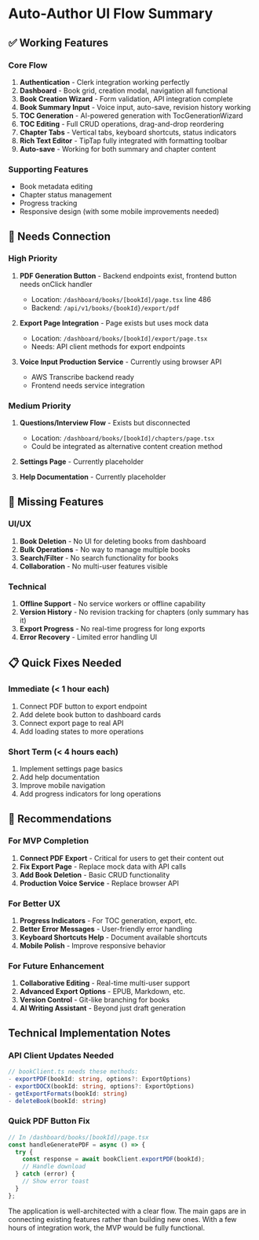 # Auto-Author UI Flow Summary

## ✅ Working Features

### Core Flow
1. **Authentication** - Clerk integration working perfectly
2. **Dashboard** - Book grid, creation modal, navigation all functional
3. **Book Creation Wizard** - Form validation, API integration complete
4. **Book Summary Input** - Voice input, auto-save, revision history working
5. **TOC Generation** - AI-powered generation with TocGenerationWizard
6. **TOC Editing** - Full CRUD operations, drag-and-drop reordering
7. **Chapter Tabs** - Vertical tabs, keyboard shortcuts, status indicators
8. **Rich Text Editor** - TipTap fully integrated with formatting toolbar
9. **Auto-save** - Working for both summary and chapter content

### Supporting Features
- Book metadata editing
- Chapter status management
- Progress tracking
- Responsive design (with some mobile improvements needed)

## 🔧 Needs Connection

### High Priority
1. **PDF Generation Button** - Backend endpoints exist, frontend button needs onClick handler
   - Location: `/dashboard/books/[bookId]/page.tsx` line 486
   - Backend: `/api/v1/books/{bookId}/export/pdf`
   
2. **Export Page Integration** - Page exists but uses mock data
   - Location: `/dashboard/books/[bookId]/export/page.tsx`
   - Needs: API client methods for export endpoints

3. **Voice Input Production Service** - Currently using browser API
   - AWS Transcribe backend ready
   - Frontend needs service integration

### Medium Priority
1. **Questions/Interview Flow** - Exists but disconnected
   - Location: `/dashboard/books/[bookId]/chapters/page.tsx`
   - Could be integrated as alternative content creation method

2. **Settings Page** - Currently placeholder
3. **Help Documentation** - Currently placeholder

## 🚫 Missing Features

### UI/UX
1. **Book Deletion** - No UI for deleting books from dashboard
2. **Bulk Operations** - No way to manage multiple books
3. **Search/Filter** - No search functionality for books
4. **Collaboration** - No multi-user features visible

### Technical
1. **Offline Support** - No service workers or offline capability
2. **Version History** - No revision tracking for chapters (only summary has it)
3. **Export Progress** - No real-time progress for long exports
4. **Error Recovery** - Limited error handling UI

## 📋 Quick Fixes Needed

### Immediate (< 1 hour each)
1. Connect PDF button to export endpoint
2. Add delete book button to dashboard cards
3. Connect export page to real API
4. Add loading states to more operations

### Short Term (< 4 hours each)
1. Implement settings page basics
2. Add help documentation
3. Improve mobile navigation
4. Add progress indicators for long operations

## 🎯 Recommendations

### For MVP Completion
1. **Connect PDF Export** - Critical for users to get their content out
2. **Fix Export Page** - Replace mock data with API calls
3. **Add Book Deletion** - Basic CRUD functionality
4. **Production Voice Service** - Replace browser API

### For Better UX
1. **Progress Indicators** - For TOC generation, export, etc.
2. **Better Error Messages** - User-friendly error handling
3. **Keyboard Shortcuts Help** - Document available shortcuts
4. **Mobile Polish** - Improve responsive behavior

### For Future Enhancement
1. **Collaborative Editing** - Real-time multi-user support
2. **Advanced Export Options** - EPUB, Markdown, etc.
3. **Version Control** - Git-like branching for books
4. **AI Writing Assistant** - Beyond just draft generation

## Technical Implementation Notes

### API Client Updates Needed
```typescript
// bookClient.ts needs these methods:
- exportPDF(bookId: string, options?: ExportOptions)
- exportDOCX(bookId: string, options?: ExportOptions)
- getExportFormats(bookId: string)
- deleteBook(bookId: string)
```

### Quick PDF Button Fix
```typescript
// In /dashboard/books/[bookId]/page.tsx
const handleGeneratePDF = async () => {
  try {
    const response = await bookClient.exportPDF(bookId);
    // Handle download
  } catch (error) {
    // Show error toast
  }
};
```

The application is well-architected with a clear flow. The main gaps are in connecting existing features rather than building new ones. With a few hours of integration work, the MVP would be fully functional.